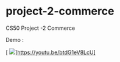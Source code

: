 # project-2-commerce
CS50 Project -2 Commerce

Demo :

[ ![](https://posabilities.ca/wp-content/uploads/2018/01/youtube.png)]https://youtu.be/btdG1eV8LcU]
